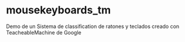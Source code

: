 # mousekeyboards_tm
Demo de un Sistema de classification de ratones y teclados creado con TeacheableMachine de Google
